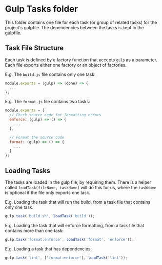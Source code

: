 # Gulp Tasks folder

This folder contains one file for each task (or group of related tasks) for the project's gulpfile.
The dependencies between the tasks is kept in the gulpfile.

## Task File Structure
Each task is defined by a factory function that accepts `gulp` as a parameter.
Each file exports either one factory or an object of factories.

E.g. The `build.js` file contains only one task:

```js
module.exports = (gulp) => (done) => {
  ...
};
```

E.g. The `format.js` file contains two tasks:

```js
module.exports = {
  // Check source code for formatting errors
  enforce: (gulp) => () => {
    ...
  },

  // Format the source code
  format: (gulp) => () => {
    ...
  }
};

```

## Loading Tasks

The tasks are loaded in the gulp file, by requiring them. There is a helper called `loadTask(fileName, taskName)`
will do this for us, where the `taskName` is optional if the file only exports one task.

E.g. Loading the task that will run the build, from a task file that contains only one task.

```js
gulp.task('build.sh', loadTask('build'));
```

E.g. Loading the task that will enforce formatting, from a task file that contains more than one task:

```js
gulp.task('format:enforce', loadTask('format', 'enforce'));
```

E.g. Loading a task that has dependencies:

```js
gulp.task('lint', ['format:enforce'], loadTask('lint'));
```
